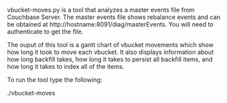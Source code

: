
vbucket-moves.py is a tool that analyzes a master events file from Couchbase Server. The master events file shows rebalance events and can be obtained at http://hostname:8091/diag/masterEvents. You will need to authenticate to get the file.

The ouput of this tool is a gantt chart of vbucket movements which show how long it took to move each vbucket. It also displays information about how long backfill takes, how long it takes to persist all backfill items, and how long it takes to index all of the items.

To run the tool type the following:

./vbucket-moves